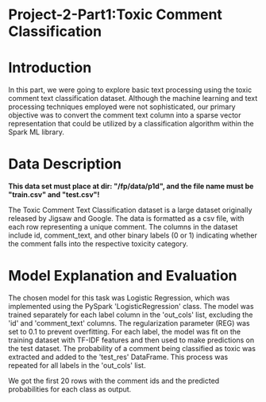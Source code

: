 # Project-2-Part1:Toxic Comment Classification
# Introduction

In this part, we were going to explore basic text processing using the toxic comment text classification dataset. Although the machine learning and text processing techniques employed were not sophisticated, our primary objective was to convert the comment text column into a sparse vector representation that could be utilized by a classification algorithm within the Spark ML library.

# Data Description

**This data set must place at dir: "/fp/data/p1d", and the file name must be "train.csv" and "test.csv"!**

The Toxic Comment Text Classification dataset is a large dataset originally released by Jigsaw and Google. The data is formatted as a csv file, with each row representing a unique comment. The columns in the dataset include id, comment\_text, and other binary labels (0 or 1) indicating whether the comment falls into the respective toxicity category. 

# Model Explanation and Evaluation

The chosen model for this task was Logistic Regression, which was implemented using the PySpark 'LogisticRegression' class. 
The model was trained separately for each label column in the 'out\_cols' list, excluding the 'id' and 'comment\_text' columns. The regularization parameter (REG) was set to 0.1 to prevent overfitting. For each label, the model was fit on the training dataset with TF-IDF features and then used to make predictions on the test dataset. The probability of a comment being classified as toxic was extracted and added to the 'test\_res' DataFrame. This process was repeated for all labels in the 'out\_cols' list.

We got the first 20 rows with the comment ids and the predicted probabilities for each class as output. 
